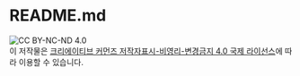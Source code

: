 # README.md

![CC BY-NC-ND 4.0](https://i.creativecommons.org/l/by-nc-nd/4.0/88x31.png)  
이 저작물은 [크리에이티브 커먼즈 저작자표시-비영리-변경금지 4.0 국제 라이선스](http://creativecommons.org/licenses/by-nc-nd/4.0/)에 따라 이용할 수 있습니다.
